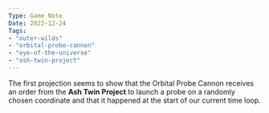 ```yaml
---
Type: Game Note
Date: 2022-12-24
Tags:
- "outer-wilds"
- "orbital-probe-cannon"
- "eye-of-the-universe"
- "ash-twin-project"
---
```

The first projection seems to show that the Orbital Probe Cannon receives an order from the **Ash Twin Project** to launch a probe on a randomly chosen coordinate and that it happened at the start of our current time loop.